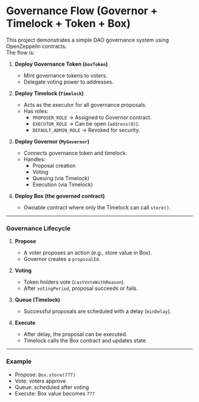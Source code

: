 # Governance Flow (Governor + Timelock + Token + Box)

This project demonstrates a simple DAO governance system using OpenZeppelin contracts.  
The flow is:

1. **Deploy Governance Token (`GovToken`)**
   - Mint governance tokens to voters.
   - Delegate voting power to addresses.

2. **Deploy Timelock (`Timelock`)**
   - Acts as the executor for all governance proposals.
   - Has roles:
     - `PROPOSER_ROLE` → Assigned to Governor contract.
     - `EXECUTOR_ROLE` → Can be open (`address(0)`).
     - `DEFAULT_ADMIN_ROLE` → Revoked for security.

3. **Deploy Governor (`MyGovernor`)**
   - Connects governance token and timelock.
   - Handles:
     - Proposal creation
     - Voting
     - Queuing (via Timelock)
     - Execution (via Timelock)

4. **Deploy Box (the governed contract)**
   - Ownable contract where only the Timelock can call `store()`.

---

### Governance Lifecycle

1. **Propose**  
   - A voter proposes an action (e.g., store value in Box).
   - Governor creates a `proposalId`.

2. **Voting**  
   - Token holders vote (`castVoteWithReason`).
   - After `votingPeriod`, proposal succeeds or fails.

3. **Queue (Timelock)**  
   - Successful proposals are scheduled with a delay (`minDelay`).

4. **Execute**  
   - After delay, the proposal can be executed.
   - Timelock calls the Box contract and updates state.

---

### Example
- Propose: `Box.store(777)`
- Vote: voters approve
- Queue: scheduled after voting
- Execute: Box value becomes `777`

